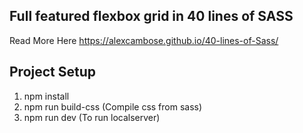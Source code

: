 ## Full featured flexbox grid in 40 lines of SASS

Read More Here https://alexcambose.github.io/40-lines-of-Sass/


## Project Setup

1. npm install
2. npm run build-css (Compile css from sass)
3. npm run dev (To run localserver)